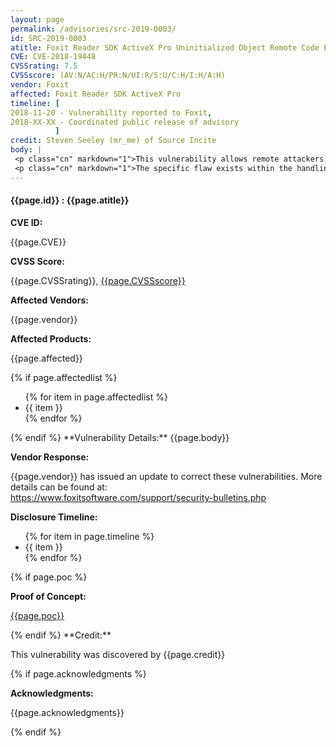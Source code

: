 ```yaml
---
layout: page
permalink: /advisories/src-2019-0003/
id: SRC-2019-0003
atitle: Foxit Reader SDK ActiveX Pro Uninitialized Object Remote Code Execution Vulnerability
CVE: CVE-2018-19448
CVSSrating: 7.5
CVSSscore: (AV:N/AC:H/PR:N/UI:R/S:U/C:H/I:H/A:H)
vendor: Foxit
affected: Foxit Reader SDK ActiveX Pro
timeline: [
2018-11-20 - Vulnerability reported to Foxit,
2018-XX-XX - Coordinated public release of advisory
          ]
credit: Steven Seeley (mr_me) of Source Incite
body: |
 <p class="cn" markdown="1">This vulnerability allows remote attackers to execute arbitrary code on vulnerable installations of Foxit Reader SDK ActiveX Pro. User interaction is required to exploit this vulnerability in that the target must visit a malicious page or open a malicious file.</p>
 <p class="cn" markdown="1">The specific flaw exists within the handling of Objects. The issue results from the lack of proper initialization of a pointer prior to accessing it. An attacker can leverage this vulnerability to execute code in the context of the current process.</p>
---
```


<h4><b>{{page.id}} : {{page.atitle}}</b></h4>

**CVE ID:**
<p class="cn">{{page.CVE}}</p>

**CVSS Score:**
<p class="cn">{{page.CVSSrating}}, <a href="https://nvd.nist.gov/vuln-metrics/cvss/v3-calculator?calculator&version=3&vector={{page.CVSSscore}}">{{page.CVSSscore}}</a></p>

**Affected Vendors:**
<p class="cn">{{page.vendor}}</p>

**Affected Products:**
<p class="cn">{{page.affected}}</p>
{% if page.affectedlist %}
<ul class="cn">
{% for item in page.affectedlist %}
  <li>{{ item }}</li>
{% endfor %}
</ul>
{% endif %}
**Vulnerability Details:**
{{page.body}}

**Vendor Response:**

<p class="cn">{{page.vendor}} has issued an update to correct these vulnerabilities. More details can be found at: <br />
<a href="https://www.foxitsoftware.com/support/security-bulletins.php">https://www.foxitsoftware.com/support/security-bulletins.php</a></p>

**Disclosure Timeline:**
<ul class="cn">
{% for item in page.timeline %}
  <li>{{ item }}</li>
{% endfor %}
</ul>
{% if page.poc %}

**Proof of Concept:**
<p class="cn"><a href="{{page.poc}}">{{page.poc}}</a></p>
{% endif %}
**Credit:**
<p class="cn">This vulnerability was discovered by {{page.credit}}</p>
{% if page.acknowledgments %}

**Acknowledgments:**
<p class="cn">{{page.acknowledgments}}</p>
{% endif %}
